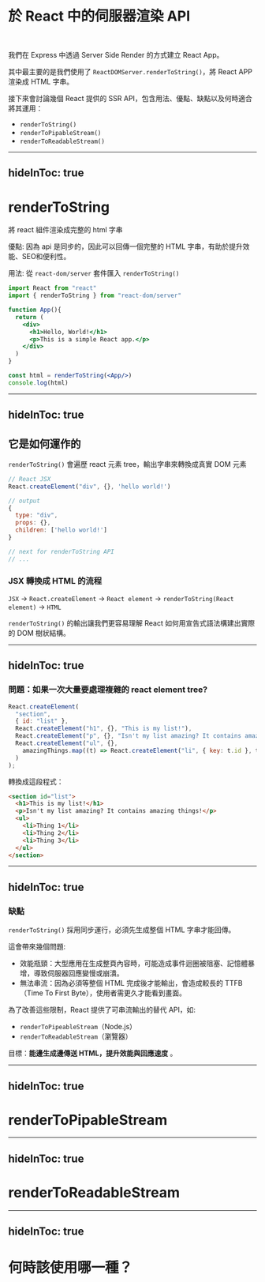 # 於 React 中的伺服器渲染 API

<br />

我們在 Express 中透過 Server Side Render 的方式建立 React App。

其中最主要的是我們使用了 `ReactDOMServer.renderToString()`，將 React APP 渲染成 HTML 字串。

接下來會討論幾個 React 提供的 SSR API，包含用法、優點、缺點以及何時適合將其運用：

- `renderToString()`
- `renderToPipableStream()`
- `renderToReadableStream()`

---
hideInToc: true
---

# renderToString

將 react 組件渲染成完整的 html 字串

優點: 因為 api 是同步的，因此可以回傳一個完整的 HTML 字串，有助於提升效能、SEO和便利性。

用法: 從 `react-dom/server` 套件匯入 `renderToString()`

```jsx
import React from "react"
import { renderToString } from "react-dom/server"

function App(){
  return (
    <div>
      <h1>Hello, World!</h1>
      <p>This is a simple React app.</p>
    </div>
  )
}

const html = renderToString(<App/>)
console.log(html)
```

---
hideInToc: true
---


## 它是如何運作的

`renderToString()` 會遍歷 react 元素 tree，輸出字串來轉換成真實 DOM 元素


```jsx
// React JSX
React.createElement("div", {}, 'hello world!')

// output
{ 
  type: "div", 
  props: {},
  children: ['hello world!'] 
}

// next for renderToString API
// ...
```


### JSX 轉換成 HTML 的流程

`JSX` -> `React.createElement` -> `React element` -> `renderToString(React element)` -> `HTML` 

`renderToString()` 的輸出讓我們更容易理解 React 如何用宣告式語法構建出實際的 DOM 樹狀結構。

---
hideInToc: true
---

### 問題：如果一次大量要處理複雜的 react element tree?

```jsx
React.createElement( 
  "section",
  { id: "list" }, 
  React.createElement("h1", {}, "This is my list!"),
  React.createElement("p", {}, "Isn't my list amazing? It contains amazing things!"),
  React.createElement("ul", {}, 
    amazingThings.map((t) => React.createElement("li", { key: t.id }, t.label))
  )
);
```
     
轉換成這段程式： 

```html
<section id="list"> 
  <h1>This is my list!</h1> 
  <p>Isn't my list amazing? It contains amazing things!</p> 
  <ul> 
    <li>Thing 1</li> 
    <li>Thing 2</li> 
    <li>Thing 3</li>
  </ul>
</section>
```

---
hideInToc: true
---

### 缺點

`renderToString()` 採用同步運行，必須先生成整個 HTML 字串才能回傳。

這會帶來幾個問題:
- 效能瓶頸：大型應用在生成整頁內容時，可能造成事件迴圈被阻塞、記憶體暴增，導致伺服器回應變慢或崩潰。
- 無法串流：因為必須等整個 HTML 完成後才能輸出，會造成較長的 TTFB（Time To First Byte），使用者需更久才能看到畫面。

為了改善這些限制，React 提供了可串流輸出的替代 API，如:
- `renderToPipeableStream`（Node.js）
- `renderToReadableStream`（瀏覽器）

目標：**能邊生成邊傳送 HTML，提升效能與回應速度** 。

---
hideInToc: true
---

# renderToPipableStream

---
hideInToc: true
---

# renderToReadableStream

---
hideInToc: true
---

# 何時該使用哪一種？
